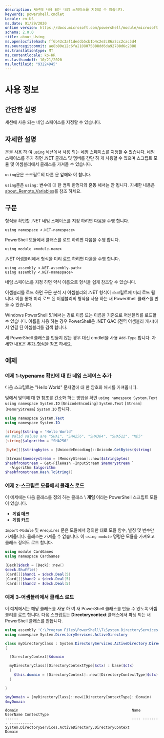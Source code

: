 ```yaml
---
description: 세션에 사용 되는 네임 스페이스를 지정할 수 있습니다.
keywords: powershell,cmdlet
Locale: en-US
ms.date: 01/29/2020
online version: https://docs.microsoft.com/powershell/module/microsoft.powershell.core/about/about_using?view=powershell-5.1&WT.mc_id=ps-gethelp
schema: 2.0.0
title: about_Using
ms.openlocfilehash: ff6b43c3af1deddb5cb1b4c2e2c86a2cc2cac5d4
ms.sourcegitcommit: ae8b89e12c6fa2108075888dd6da92788d6c2888
ms.translationtype: MT
ms.contentlocale: ko-KR
ms.lasthandoff: 10/21/2020
ms.locfileid: "93224945"
---
```

# <a name="about-using"></a>사용 정보

## <a name="short-description"></a>간단한 설명
세션에 사용 되는 네임 스페이스를 지정할 수 있습니다.

## <a name="long-description"></a>자세한 설명

문을 사용 하 여 `using` 세션에서 사용 되는 네임 스페이스를 지정할 수 있습니다. 네임 스페이스를 추가 하면 .NET 클래스 및 멤버를 간단 하 게 사용할 수 있으며 스크립트 모듈 및 어셈블리에서 클래스를 가져올 수 있습니다.

`using`문은 스크립트의 다른 문 앞에와 야 합니다.

`using`문은 `using:` 변수에 대 한 범위 한정자와 혼동 해서는 안 됩니다. 자세한 내용은 [about_Remote_Variables](about_Remote_Variables.md)를 참조 하세요.

## <a name="syntax"></a>구문

형식을 확인할 .NET 네임 스페이스를 지정 하려면 다음을 수행 합니다.

```
using namespace <.NET-namespace>
```

PowerShell 모듈에서 클래스를 로드 하려면 다음을 수행 합니다.

```
using module <module-name>
```

.NET 어셈블리에서 형식을 미리 로드 하려면 다음을 수행 합니다.

```
using assembly <.NET-assembly-path>
using assembly <.NET-namespace>
```

네임 스페이스를 지정 하면 약식 이름으로 형식을 쉽게 참조할 수 있습니다.

어셈블리를 로드 하면 구문 분석 시 어셈블리의 .NET 형식이 스크립트에 미리 로드 됩니다. 이를 통해 미리 로드 된 어셈블리의 형식을 사용 하는 새 PowerShell 클래스를 만들 수 있습니다.

Windows PowerShell 5.1에서는 경로 이름 또는 이름을 기준으로 어셈블리를 로드할 수 있습니다. 이름을 사용 하는 경우 PowerShell은 .NET GAC (전역 어셈블리 캐시)에서 연결 된 어셈블리를 검색 합니다.

새 PowerShell 클래스를 만들지 않는 경우 대신 cmdlet을 사용 `Add-Type` 합니다. 자세한 내용은 [추가-형식](xref:Microsoft.PowerShell.Utility.Add-Type)을 참조 하세요.

## <a name="examples"></a>예제

### <a name="example-1---add-namespaces-for-typename-resolution"></a>예제 1-typename 확인에 대 한 네임 스페이스 추가

다음 스크립트는 "Hello World" 문자열에 대 한 암호화 해시를 가져옵니다.

및에서 및의에 대 한 참조를 간소화 하는 방법을 확인 `using namespace System.Text` `using namespace System.IO` `[UnicodeEncoding]` `System.Text` `[Stream]` `[MemoryStream]` `System.IO` 합니다.

```powershell
using namespace System.Text
using namespace System.IO

[string]$string = "Hello World"
## Valid values are "SHA1", "SHA256", "SHA384", "SHA512", "MD5"
[string]$algorithm = "SHA256"

[byte[]]$stringbytes = [UnicodeEncoding]::Unicode.GetBytes($string)

[Stream]$memorystream = [MemoryStream]::new($stringbytes)
$hashfromstream = Get-FileHash -InputStream $memorystream `
  -Algorithm $algorithm
$hashfromstream.Hash.ToString()
```

### <a name="example-2---load-classes-from-a-script-module"></a>예제 2-스크립트 모듈에서 클래스 로드

이 예제에는 다음 클래스를 정의 하는 클래스 \ **게임** 이라는 PowerShell 스크립트 모듈이 있습니다.

- **게임 데크**
- **게임 카드**

`Import-Module` 및 `#requires` 문은 모듈에서 정의한 대로 모듈 함수, 별칭 및 변수만 가져옵니다. 클래스는 가져올 수 없습니다. 이 `using module` 명령은 모듈을 가져오고 클래스 정의도 로드 합니다.

```powershell
using module CardGames
using namespace CardGames

[Deck]$deck = [Deck]::new()
$deck.Shuffle()
[Card[]]$hand1 = $deck.Deal(5)
[Card[]]$hand2 = $deck.Deal(5)
[Card[]]$hand3 = $deck.Deal(5)
```

### <a name="example-3---load-classes-from-an-assembly"></a>예제 3-어셈블리에서 클래스 로드

이 예제에서는 해당 클래스를 사용 하 여 새 PowerShell 클래스를 만들 수 있도록 어셈블리를 로드 합니다. 다음 스크립트는 **Directorycontext** 클래스에서 파생 되는 새 PowerShell 클래스를 만듭니다.

```powershell
using assembly 'C:\Program Files\PowerShell\7\System.DirectoryServices.dll'
using namespace System.DirectoryServices.ActiveDirectory

class myDirectoryClass : System.DirectoryServices.ActiveDirectory.DirectoryContext
{

  [DirectoryContext]$domain

  myDirectoryClass([DirectoryContextType]$ctx) : base($ctx)
  {
    $this.domain = [DirectoryContext]::new([DirectoryContextType]$ctx)
  }

}

$myDomain = [myDirectoryClass]::new([DirectoryContextType]::Domain)
$myDomain
```

```Output
domain                                                    Name UserName ContextType
------                                                    ---- -------- -----------
System.DirectoryServices.ActiveDirectory.DirectoryContext                    Domain
```
